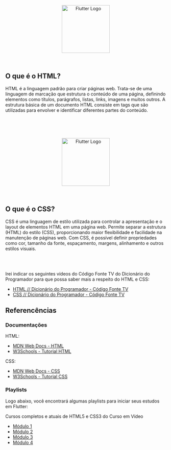<p align="center">
    <image src="../logos/html-logo.png"  height="150px" alt="Flutter Logo" />
</p>

</br>

## O que é o HTML?

HTML é a linguagem padrão para criar páginas web. Trata-se de uma linguagem de marcação que estrutura o conteúdo de uma página, definindo elementos como títulos, parágrafos, listas, links, imagens e muitos outros. A estrutura básica de um documento HTML consiste em tags que são utilizadas para envolver e identificar diferentes partes do conteúdo.

</br>
</br>
</br>

<p align="center">
    <image src="../logos/css-logo.png"  height="150px" alt="Flutter Logo" />
</p>

</br>

## O que é o CSS?

CSS é uma linguagem de estilo utilizada para controlar a apresentação e o layout de elementos HTML em uma página web. Permite separar a estrutura (HTML) do estilo (CSS), proporcionando maior flexibilidade e facilidade na manutenção de páginas web. Com CSS, é possível definir propriedades como cor, tamanho da fonte, espaçamento, margens, alinhamento e outros estilos visuais.

</br>
</br>

Irei indicar os seguintes vídeos do Código Fonte TV do Dicionário do Programador para que possa saber mais a respeito do HTML e CSS:

- [HTML // Dicionário do Programador - Código Fonte TV](https://youtu.be/4dQtz1PpY9A?si=3Dj5qAKxyAM1zK76/)
- [CSS // Dicionário do Programador - Código Fonte TV](https://youtu.be/229xfk3EEM8?si=IKvrp1tWw5FUKWG3/)

## Referencências

### Documentações

HTML:
- [MDN Web Docs - HTML](https://developer.mozilla.org/pt-BR/docs/Web/HTML/)
- [W3Schools - Tutorial HTML](https://www.w3schools.com/css/)

CSS:
- [MDN Web Docs - CSS](https://developer.mozilla.org/pt-BR/docs/Web/CSS/)
- [W3Schools - Tutorial CSS](https://www.w3schools.com/html/)

### Playlists

Logo abaixo, você encontrará algumas playlists para iniciar seus estudos em Flutter:

Cursos completos e atuais de HTML5 e CSS3 do Curso em Vídeo

-   [Módulo 1](https://www.youtube.com/playlist?list=PLHz_AreHm4dkZ9-atkcmcBaMZdmLHft8n/)
-   [Módulo 2](https://www.youtube.com/watch?v=vPNIAJ9B4hg&list=PLHz_AreHm4dlUpEXkY1AyVLQGcpSgVF8s/)
-   [Módulo 3](https://www.youtube.com/watch?v=ofFgnDtn_1c&list=PLHz_AreHm4dmcAviDwiGgHbeEJToxbOpZ/)
-   [Módulo 4](https://www.youtube.com/watch?v=zHKHMmEG9vE&list=PLHz_AreHm4dkcVCk2Bn_fdVQ81Fkrh6WT/)
